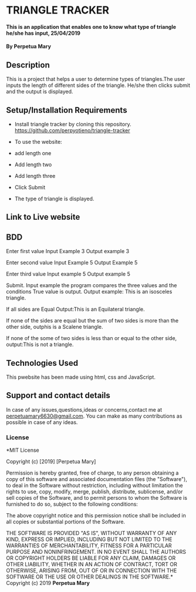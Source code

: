 # TRIANGLE TRACKER
#### This is an application that enables one to know what type of triangle he/she has input, 25/04/2019
#### By **Perpetua Mary**
## Description
This is a project that helps a user to determine types of triangles.The user inputs the length of different sides of the triangle. He/she then clicks submit and the output is displayed.
## Setup/Installation Requirements
* Install triangle tracker by cloning this repository.
https://github.com/perpyotieno/triangle-tracker


* To use the website:
* add length one
* Add length two
* Add length three
* Click Submit
* The type of triangle is displayed.

## Link to Live website

## BDD
Enter first value
Input Example 3
Output example 3

Enter second value
Input Example 5
Output Example 5

Enter third value
Input example 5
Output example 5

Submit.
Input example the program compares the three values and the conditions
True value is output. Output example: This is an isosceles triangle.

If all sides are Equal
Output:This is an Equilateral triangle.

If none of the sides are equal but the sum of two sides is more than the other side, outphis is a Scalene triangle.

If none of the some of two sides is less than or equal to the other side, output:This is not a triangle.

## Technologies Used
This pwebsite has been made using html, css and JavaScript.
## Support and contact details
In case of any issues,questions,ideas or concerns,contact me at perpetuamary6630@gmail.com. You can make as many contributions as possible in case of any ideas.
### License
*MIT License

Copyright (c) [2019] [Perpetua Mary]

Permission is hereby granted, free of charge, to any person obtaining a copy
of this software and associated documentation files (the "Software"), to deal
in the Software without restriction, including without limitation the rights
to use, copy, modify, merge, publish, distribute, sublicense, and/or sell
copies of the Software, and to permit persons to whom the Software is
furnished to do so, subject to the following conditions:

The above copyright notice and this permission notice shall be included in all
copies or substantial portions of the Software.

THE SOFTWARE IS PROVIDED "AS IS", WITHOUT WARRANTY OF ANY KIND, EXPRESS OR
IMPLIED, INCLUDING BUT NOT LIMITED TO THE WARRANTIES OF MERCHANTABILITY,
FITNESS FOR A PARTICULAR PURPOSE AND NONINFRINGEMENT. IN NO EVENT SHALL THE
AUTHORS OR COPYRIGHT HOLDERS BE LIABLE FOR ANY CLAIM, DAMAGES OR OTHER
LIABILITY, WHETHER IN AN ACTION OF CONTRACT, TORT OR OTHERWISE, ARISING FROM,
OUT OF OR IN CONNECTION WITH THE SOFTWARE OR THE USE OR OTHER DEALINGS IN THE
SOFTWARE.*
Copyright (c) 2019 **Perpetua Mary**
